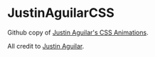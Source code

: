 JustinAguilarCSS
================

Github copy of [Justin Aguilar's CSS Animations](http://www.justinaguilar.com/animations/index.html).

All credit to [Justin Aguilar](https://twitter.com/jxtn).

